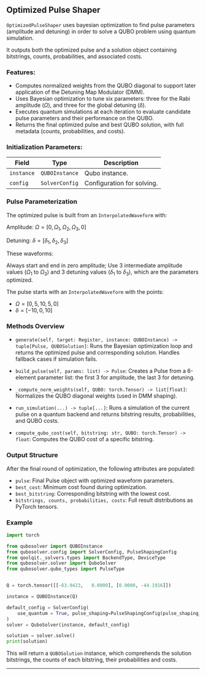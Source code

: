 ## Optimized Pulse Shaper

`OptimizedPulseShaper` uses bayesian optimization to find pulse parameters (amplitude and detuning) in order to solve a QUBO problem using quantum simulation.

It outputs both the optimized pulse and a solution object containing bitstrings, counts, probabilities, and associated costs.

### Features:
- Computes normalized weights from the QUBO diagonal to support later application of the Detuning Map Modulator (DMM).
- Uses Bayesian optimization to tune six parameters: three for the Rabi amplitude ($\Omega$), and three for the global detuning ($\delta$).
- Executes quantum simulations at each iteration to evaluate candidate pulse parameters and their performance on the QUBO.
- Returns the final optimized pulse and best QUBO solution, with full metadata (counts, probabilities, and costs).

### Initialization Parameters:

| Field         | Type          | Description |
|---------------|---------------|-------------|
| `instance`   | `QUBOInstance` | Qubo instance. |
| `config` | `SolverConfig` | Configuration for solving. |


### Pulse Parameterization
The optimized pulse is built from an `InterpolatedWaveform` with:

Amplitude:
$\Omega = [0, \Omega_1, \Omega_2, \Omega_3, 0]$

Detuning:
$\delta = [\delta_1, \delta_2, \delta_3]$

These waveforms:

Always start and end in zero amplitude;
Use 3 intermediate amplitude values ($\Omega_1$ to $\Omega_3$) and 3 detuning values ($\delta_1$ to $\delta_3$), which are the parameters optimized.

The pulse starts with an `InterpolatedWaveform` with the points:

- $\Omega = [0, 5, 10, 5, 0]$
- $\delta = [-10, 0, 10]$

### Methods Overview
- `generate(self, target: Register, instance: QUBOInstance) -> tuple[Pulse, QUBOSolution]`:
Runs the Bayesian optimization loop and returns the optimized pulse and corresponding solution. Handles fallback cases if simulation fails.

- `build_pulse(self, params: list) -> Pulse`:
Creates a Pulse from a 6-element parameter list: the first 3 for amplitude, the last 3 for detuning.

- `_compute_norm_weights(self, QUBO: torch.Tensor) -> list[float]`:
Normalizes the QUBO diagonal weights (used in DMM shaping).

- `run_simulation(...) -> tuple[...]`:
Runs a simulation of the current pulse on a quantum backend and returns bitstring results, probabilities, and QUBO costs.

- `compute_qubo_cost(self, bitstring: str, QUBO: torch.Tensor) -> float`:
Computes the QUBO cost of a specific bitstring.


### Output Structure
After the final round of optimization, the following attributes are populated:

- `pulse`: Final Pulse object with optimized waveform parameters.
- `best_cost`: Minimum cost found during optimization.
- `best_bitstring`: Corresponding bitstring with the lowest cost.
- `bitstrings, counts, probabilities, costs`: Full result distributions as PyTorch tensors.

### Example

```python exec="on" source="material-block" html="1"
import torch

from qubosolver import QUBOInstance
from qubosolver.config import SolverConfig, PulseShapingConfig
from qoolqit._solvers.types import BackendType, DeviceType
from qubosolver.solver import QuboSolver
from qubosolver.qubo_types import PulseType


Q = torch.tensor([[-63.9423,   0.0000], [0.0000, -44.1916]])

instance = QUBOInstance(Q)

default_config = SolverConfig(
    use_quantum = True, pulse_shaping=PulseShapingConfig(pulse_shaping_method=PulseType.OPTIMIZED), n_calls = 25
)
solver = QuboSolver(instance, default_config)

solution = solver.solve()
print(solution)

```
This will return a `QUBOSolution` instance, which comprehends the solution bitstrings, the counts of each bitstring, their probabilities and costs.

---
